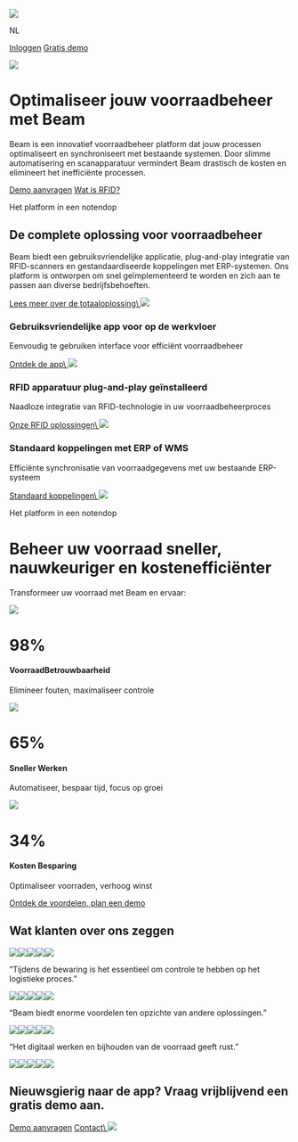 [![](https://cdn.prod.website-files.com/6155ad8f3e6998cba2ac2784/6560cf15e4754f9e471339b5_logo-beam-02%20normaal.webp)](https://www.beamtracking.com/)

NL

[Inloggen](https://www.beamtracking.app/) [Gratis demo](https://www.beamtracking.com/demo)

![](https://cdn.prod.website-files.com/6155ad8f3e6998cba2ac2784/65b9856aaeb111fec347c752_noun-menu-933312.svg)

# Optimaliseer jouw voorraadbeheer met Beam

Beam is een innovatief voorraadbeheer platform dat jouw processen optimaliseert en synchroniseert met bestaande systemen. Door slimme automatisering en scanapparatuur vermindert Beam drastisch de kosten en elimineert het inefficiënte processen.

[Demo aanvragen](https://www.beamtracking.com/demo) [Wat is RFID?](https://www.beamtracking.com/explaining-rfid)

Het platform in een notendop

## De complete oplossing voor voorraadbeheer

Beam biedt een gebruiksvriendelijke applicatie, plug-and-play integratie van RFID-scanners en gestandaardiseerde koppelingen met ERP-systemen. Ons platform is ontworpen om snel geïmplementeerd te worden en zich aan te passen aan diverse bedrijfsbehoeften.

[Lees meer over de totaaloplossing\\
![](https://cdn.prod.website-files.com/6155ad8f3e6998cba2ac2784/658d91f046a2dae0527f6ad5_%EF%81%A1.png)](https://www.beamtracking.com/platform)

### Gebruiksvriendelijke app  voor op de werkvloer

Eenvoudig te gebruiken interface voor efficiënt voorraadbeheer

[Ontdek de app\\
![](https://cdn.prod.website-files.com/6155ad8f3e6998cba2ac2784/658d91f046a2dae0527f6ad5_%EF%81%A1.png)](https://www.beamtracking.com/applicatie)

### RFID apparatuur plug-and-play geïnstalleerd

Naadloze integratie van RFID-technologie in uw voorraadbeheerproces

[Onze RFID oplossingen\\
![](https://cdn.prod.website-files.com/6155ad8f3e6998cba2ac2784/658d91f046a2dae0527f6ad5_%EF%81%A1.png)](https://www.beamtracking.com/apparatuur)

### Standaard koppelingen met ERP of WMS

Efficiënte synchronisatie van voorraadgegevens met uw bestaande ERP-systeem

[Standaard koppelingen\\
![](https://cdn.prod.website-files.com/6155ad8f3e6998cba2ac2784/658d91f046a2dae0527f6ad5_%EF%81%A1.png)](https://www.beamtracking.com/koppelingen)

Het platform in een notendop

# Beheer uw voorraad sneller, nauwkeuriger en kostenefficiënter

Transformeer uw voorraad met Beam en ervaar:

![](https://cdn.prod.website-files.com/6155ad8f3e6998cba2ac2784/66b14957f8dda2d0485f5566_noun-secure-6689096-FFFFFF.svg)

# 98%

#### VoorraadBetrouwbaarheid

Elimineer fouten, maximaliseer controle

![](https://cdn.prod.website-files.com/6155ad8f3e6998cba2ac2784/66b149c22995edba9dfbf5e0_noun-fast-time-5212062-FFFFFF.svg)

# 65%

#### Sneller Werken

Automatiseer, bespaar tijd, focus op groei

![](https://cdn.prod.website-files.com/6155ad8f3e6998cba2ac2784/66b12de074dbe112f2def7b7_noun-money-bag-5597193-FFFFFF.svg)

# 34%

#### Kosten Besparing

Optimaliseer voorraden, verhoog winst

[Ontdek de voordelen, plan een demo](https://www.beamtracking.com/demo)

## Wat klanten over ons zeggen

![](https://cdn.prod.website-files.com/6155ad8f3e6998cba2ac2784/658ea0b5237aa7cdad64afd0_fullstar.svg)![](https://cdn.prod.website-files.com/6155ad8f3e6998cba2ac2784/658ea0b5237aa7cdad64afd0_fullstar.svg)![](https://cdn.prod.website-files.com/6155ad8f3e6998cba2ac2784/658ea0b5237aa7cdad64afd0_fullstar.svg)![](https://cdn.prod.website-files.com/6155ad8f3e6998cba2ac2784/658ea0b5237aa7cdad64afd0_fullstar.svg)![](https://cdn.prod.website-files.com/6155ad8f3e6998cba2ac2784/658ea0b5b26d39656f83a523_halfstar.svg)

“Tijdens de bewaring is het essentieel om controle te hebben op het logistieke proces.”

![](https://cdn.prod.website-files.com/6155ad8f3e6998cba2ac2784/658ea0b5237aa7cdad64afd0_fullstar.svg)![](https://cdn.prod.website-files.com/6155ad8f3e6998cba2ac2784/658ea0b5237aa7cdad64afd0_fullstar.svg)![](https://cdn.prod.website-files.com/6155ad8f3e6998cba2ac2784/658ea0b5237aa7cdad64afd0_fullstar.svg)![](https://cdn.prod.website-files.com/6155ad8f3e6998cba2ac2784/658ea0b5237aa7cdad64afd0_fullstar.svg)![](https://cdn.prod.website-files.com/6155ad8f3e6998cba2ac2784/658ea0b5b26d39656f83a523_halfstar.svg)

“Beam biedt enorme voordelen ten opzichte van andere oplossingen.”

![](https://cdn.prod.website-files.com/6155ad8f3e6998cba2ac2784/658ea0b5237aa7cdad64afd0_fullstar.svg)![](https://cdn.prod.website-files.com/6155ad8f3e6998cba2ac2784/658ea0b5237aa7cdad64afd0_fullstar.svg)![](https://cdn.prod.website-files.com/6155ad8f3e6998cba2ac2784/658ea0b5237aa7cdad64afd0_fullstar.svg)![](https://cdn.prod.website-files.com/6155ad8f3e6998cba2ac2784/658ea0b5237aa7cdad64afd0_fullstar.svg)![](https://cdn.prod.website-files.com/6155ad8f3e6998cba2ac2784/658ea0b5237aa7cdad64afd0_fullstar.svg)

“Het digitaal werken en bijhouden van de voorraad geeft rust.”

![](https://cdn.prod.website-files.com/6155ad8f3e6998cba2ac2784/658ea0b5237aa7cdad64afd0_fullstar.svg)![](https://cdn.prod.website-files.com/6155ad8f3e6998cba2ac2784/658ea0b5237aa7cdad64afd0_fullstar.svg)![](https://cdn.prod.website-files.com/6155ad8f3e6998cba2ac2784/658ea0b5237aa7cdad64afd0_fullstar.svg)![](https://cdn.prod.website-files.com/6155ad8f3e6998cba2ac2784/658ea0b5237aa7cdad64afd0_fullstar.svg)![](https://cdn.prod.website-files.com/6155ad8f3e6998cba2ac2784/658ea0b5b26d39656f83a523_halfstar.svg)

## Nieuwsgierig naar de app? Vraag vrijblijvend een gratis demo aan.

[Demo aanvragen](https://www.beamtracking.com/demo) [Contact\\
![](https://cdn.prod.website-files.com/6155ad8f3e6998cba2ac2784/6155c6494d054e8dcdd4fe0c_noun_Arrow_2039373.svg)](https://www.beamtracking.com/contact)